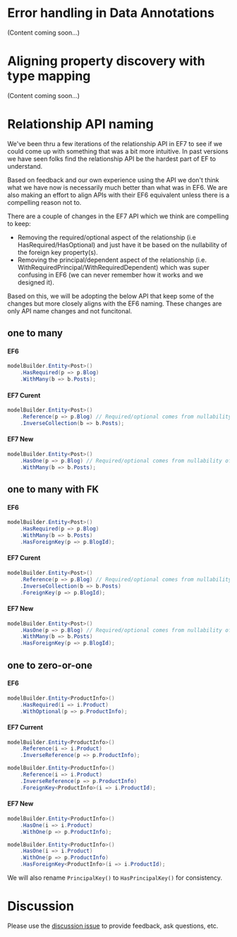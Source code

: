 # Error handling in Data Annotations

(Content coming soon...)

# Aligning property discovery with type mapping

(Content coming soon...)

# Relationship API naming

We've been thru a few iterations of the relationship API in EF7 to see if we could come up with something that was a bit more intuitive. In past versions we have seen folks find the relationship API be the hardest part of EF to understand.

Based on feedback and our own experience using the API we don't think what we have now is necessarily much better than what was in EF6. We are also making an effort to align APIs with their EF6 equivalent unless there is a compelling reason not to.

There are a couple of changes in the EF7 API which we think are compelling to keep:
* Removing the required/optional aspect of the relationship (i.e HasRequired/HasOptional) and just have it be based on the nullability of the foreign key property(s).
* Removing the principal/dependent aspect of the relationship (i.e. WithRequiredPrincipal/WithRequiredDependent) which was super confusing in EF6 (we can never remember how it works and we designed it).

Based on this, we will be adopting the below API that keep some of the changes but more closely aligns with the EF6 naming. These changes are only API name changes and not funcitonal.

## one to many

#### EF6
``` c#
modelBuilder.Entity<Post>()
    .HasRequired(p => p.Blog)
    .WithMany(b => b.Posts);
```

#### EF7 Curent
``` c#
modelBuilder.Entity<Post>()
    .Reference(p => p.Blog) // Required/optional comes from nullability of FK
    .InverseCollection(b => b.Posts);
```

#### EF7 New
``` c#
modelBuilder.Entity<Post>()
    .HasOne(p => p.Blog) // Required/optional comes from nullability of FK
    .WithMany(b => b.Posts);
```

## one to many with FK

#### EF6
``` c#
modelBuilder.Entity<Post>()
    .HasRequired(p => p.Blog)
    .WithMany(b => b.Posts)
    .HasForeignKey(p => p.BlogId);
```

#### EF7 Curent
``` c#
modelBuilder.Entity<Post>()
    .Reference(p => p.Blog) // Required/optional comes from nullability of FK
    .InverseCollection(b => b.Posts)
    .ForeignKey(p => p.BlogId);
```

#### EF7 New
``` c#
modelBuilder.Entity<Post>()
    .HasOne(p => p.Blog) // Required/optional comes from nullability of FK
    .WithMany(b => b.Posts)
    .HasForeignKey(p => p.BlogId);
```

## one to zero-or-one

#### EF6
``` c#
modelBuilder.Entity<ProductInfo>()
    .HasRequired(i => i.Product)
    .WithOptional(p => p.ProductInfo);
```

#### EF7 Current
``` c#
modelBuilder.Entity<ProductInfo>()
    .Reference(i => i.Product)
    .InverseReference(p => p.ProductInfo);
```

``` c#
modelBuilder.Entity<ProductInfo>()
    .Reference(i => i.Product)
    .InverseReference(p => p.ProductInfo)
    .ForeignKey<ProductInfo>(i => i.ProductId);
```

#### EF7 New
``` c#
modelBuilder.Entity<ProductInfo>()
    .HasOne(i => i.Product)
    .WithOne(p => p.ProductInfo);
```

``` c#
modelBuilder.Entity<ProductInfo>()
    .HasOne(i => i.Product)
    .WithOne(p => p.ProductInfo)
    .HasForeignKey<ProductInfo>(i => i.ProductId);
```

We will also rename `PrincipalKey()` to `HasPrincipalKey()` for consistency.


# Discussion

Please use the [discussion issue](https://github.com/aspnet/EntityFramework/issues/2899) to provide feedback, ask questions, etc.